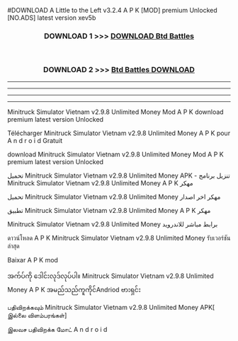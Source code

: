 #DOWNLOAD A Little to the Left v3.2.4 A P K [MOD] premium Unlocked [NO.ADS] latest version xev5b 



<div align="center">

<h3>DOWNLOAD 1 >>> <a href="https://getmod1.web.app/?judule=Btd Battles">DOWNLOAD Btd Battles</a></h3><br>

<h3>DOWNLOAD 2 >>> <a href="https://getmod1.web.app/?judule=Btd Battles">Btd Battles DOWNLOAD </a></h3>

</div>


----------------------------------------------------------

----------------------------------------------------------

----------------------------------------------------------

----------------------------------------------------------


Minitruck Simulator Vietnam v2.9.8 Unlimited Money  Mod A P K download premium latest version Unlocked

Télécharger  Minitruck Simulator Vietnam v2.9.8 Unlimited Money  A P K pour A n d r o i d Gratuit

download Minitruck Simulator Vietnam v2.9.8 Unlimited Money  Mod A P K premium latest version Unlocked

تحميل Minitruck Simulator Vietnam v2.9.8 Unlimited Money  APK - تنزيل برنامج Minitruck Simulator Vietnam v2.9.8 Unlimited Money  A P K مهكر

تحميل Minitruck Simulator Vietnam v2.9.8 Unlimited Money  مهكر اخر اصدار

تطبيق Minitruck Simulator Vietnam v2.9.8 Unlimited Money  A P K مهكر

Minitruck Simulator Vietnam v2.9.8 Unlimited Money  برابط مباشر للاندرويد

ดาวน์โหลด A P K Minitruck Simulator Vietnam v2.9.8 Unlimited Money  รับเวอร์ชันล่าสุด

Baixar A P K mod

အက်ပ်ကို ဒေါင်းလုဒ်လုပ်ပါ။ Minitruck Simulator Vietnam v2.9.8 Unlimited Money  A P K အမည်သည်ကူကိုင်Andriod ဗားရှင်း

பதிவிறக்கவும் Minitruck Simulator Vietnam v2.9.8 Unlimited Money  APK[ இல்லை விளம்பரங்கள்] 
 
இலவச பதிவிறக்க மோட் A n d r o i d



